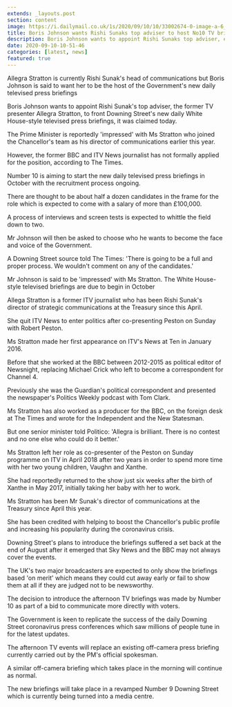 ```yaml
---
extends: _layouts.post
section: content
image: https://i.dailymail.co.uk/1s/2020/09/10/10/33002674-0-image-a-6_1599729175669.jpg 
title: Boris Johnson wants Rishi Sunaks top adviser to host No10 TV briefings 
description: Boris Johnson wants to appoint Rishi Sunaks top adviser, ex-TV presenter Allegra Stratton, to front Downing Streets new daily White House-style televised press briefings, it was claimed today. 
date: 2020-09-10-10-51-46 
categories: [latest, news] 
featured: true 
--- 
```

Allegra Stratton is currently Rishi Sunak's head of communications but Boris Johnson is said to want her to be the host of the Government's new daily televised press briefings

Boris Johnson wants to appoint Rishi Sunak's top adviser, the former TV presenter Allegra Stratton, to front Downing Street's new daily White House-style televised press briefings, it was claimed today. 

The Prime Minister is reportedly 'impressed' with Ms Stratton who joined the Chancellor's team as his director of communications earlier this year.  

However, the former BBC and ITV News journalist has not formally applied for the position, according to The Times. 

Number 10 is aiming to start the new daily televised press briefings in October with the recruitment process ongoing. 

There are thought to be about half a dozen candidates in the frame for the role which is expected to come with a salary of more than £100,000. 

A process of interviews and screen tests is expected to whittle the field down to two.  

Mr Johnson will then be asked to choose who he wants to become the face and voice of the Government.

A Downing Street source told The Times: 'There is going to be a full and proper process. We wouldn't comment on any of the candidates.'

Mr Johnson is said to be 'impressed' with Ms Stratton. The White House-style televised briefings are due to begin in October

Allega Stratton is a former ITV journalist who has been Rishi Sunak's director of strategic communications at the Treasury since this April. 

She quit ITV News to enter politics after co-presenting Peston on Sunday with Robert Peston.

Ms Stratton made her first appearance on ITV's News at Ten in January 2016. 

Before that she worked at the BBC between 2012-2015 as political editor of Newsnight, replacing Michael Crick who left to become a correspondent for Channel 4.

Previously she was the Guardian's political correspondent and presented the newspaper's Politics Weekly podcast with Tom Clark.

Ms Stratton has also worked as a producer for the BBC, on the foreign desk at The Times and wrote for the Independent and the New Statesman.

But one senior minister told Politico: 'Allegra is brilliant. There is no contest and no one else who could do it better.'

Ms Stratton left her role as co-presenter of the Peston on Sunday programme on ITV in April 2018 after two years in order to spend more time with her two young children, Vaughn and Xanthe. 

She had reportedly returned to the show just six weeks after the birth of Xanthe in May 2017, initially taking her baby with her to work.  

Ms Stratton has been Mr Sunak's director of communications at the Treasury since April this year. 

She has been credited with helping to boost the Chancellor's public profile and increasing his popularity during the coronavirus crisis.  

Downing Street's plans to introduce the briefings suffered a set back at the end of August after it emerged that Sky News and the BBC may not always cover the events. 

The UK's two major broadcasters are expected to only show the briefings based 'on merit' which means they could cut away early or fail to show them at all if they are judged not to be newsworthy. 

The decision to introduce the afternoon TV briefings was made by Number 10 as part of a bid to communicate more directly with voters. 

The Government is keen to replicate the success of the daily Downing Street coronavirus press conferences which saw millions of people tune in for the latest updates.

The afternoon TV events will replace an existing off-camera press briefing currently carried out by the PM's official spokesman. 

A similar off-camera briefing which takes place in the morning will continue as normal.   

The new briefings will take place in a revamped Number 9 Downing Street which is currently being turned into a media centre.

